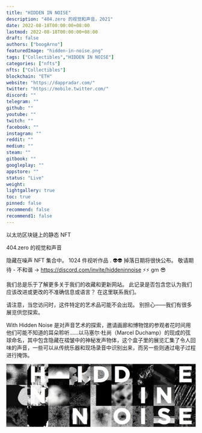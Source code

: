 ```yaml
---
title: "HIDDEN IN NOISE"
description: "404.zero 的视觉和声音，2021"
date: 2022-08-18T00:00:00+08:00
lastmod: 2022-08-18T00:00:00+08:00
draft: false
authors: ["boogArno"]
featuredImage: "hidden-in-noise.png"
tags: ["Collectibles","HIDDEN IN NOISE"]
categories: ["nfts"]
nfts: ["Collectibles"]
blockchain: "ETH"
website: "https://dappradar.com/"
twitter: "https://mobile.twitter.com/"
discord: ""
telegram: ""
github: ""
youtube: ""
twitch: ""
facebook: ""
instagram: ""
reddit: ""
medium: ""
steam: ""
gitbook: ""
googleplay: ""
appstore: ""
status: "Live"
weight: 
lightgallery: true
toc: true
pinned: false
recommend: false
recommend1: false
---
```

以太坊区块链上的静态 NFT

404.zero 的视觉和声音

隐藏在噪声 NFT 集合中。
1024 件视听作品
. 👽👽
掉落日期将很快公布。
敬请期待 - 不和谐 → https://discord.com/invite/hiddeninnoise ⚡️⚡️ gm 😎

我们总是乐于了解更多关于我们的收藏和更新网站。 此记录是否包含您认为我们应该改进或更改的不准确信息或语言？ 在这里联系我们。

请注意，当您访问时，这件特定的艺术品可能不会出现。 别担心——我们有很多展览供您探索。

With Hidden Noise 是对声音艺术的探索，邀请画廊和博物馆的参观者花时间用他们可能不知道的耳朵聆听……以马塞尔·杜尚（Marcel Duchamp）的现成的弦球命名，其中包含隐藏在褶皱中的神秘发声物体，这个盒子里的展览汇集了令人回味的声音，一些可以从传统乐器和现场录音中识别出来，而另一些则通过电子过程进行掩饰。

![1080x360](1080x360.jpg)